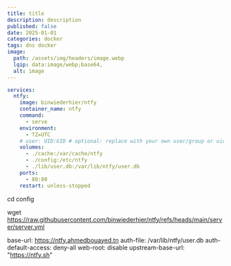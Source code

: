 ```yaml
---
title: title
description: description
published: false
date: 2025-01-01
categories: docker
tags: dns docker  
image:
  path: /assets/img/headers/image.webp
  lqip: data:image/webp;base64,
  alt: image
---
```




```yaml
services:
  ntfy:
    image: binwiederhier/ntfy
    container_name: ntfy
    command:
      - serve
    environment:
      - TZ=UTC
    # user: UID:GID # optional: replace with your own user/group or uid/gid
    volumes:
      - ./cache:/var/cache/ntfy
      - ./config:/etc/ntfy
      - ./lib/user.db:/var/lib/ntfy/user.db 
    ports:
      - 80:80
    restart: unless-stopped
```

cd config

wget https://raw.githubusercontent.com/binwiederhier/ntfy/refs/heads/main/server/server.yml




base-url: https://ntfy.ahmedbouayed.tn
auth-file: /var/lib/ntfy/user.db
auth-default-access: deny-all
web-root: disable
upstream-base-url: "https://ntfy.sh"